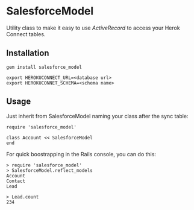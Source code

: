 # SalesforceModel

Utility class to make it easy to use _ActiveRecord_ to access your Herok Connect
tables.

## Installation

    gem install salesforce_model

    export HEROKUCONNECT_URL=<database url>
    export HEROKUCONNET_SCHEMA=<schema name>

## Usage

Just inherit from SalesforceModel naming your class after the sync table:

    require 'salesforce_model'

    class Account << SalesforceModel
    end

For quick boostrapping in the Rails console, you can do this:

    > require 'salesforce_model'
    > SalesforceModel.reflect_models
    Account
    Contact
    Lead

    > Lead.count
    234

 